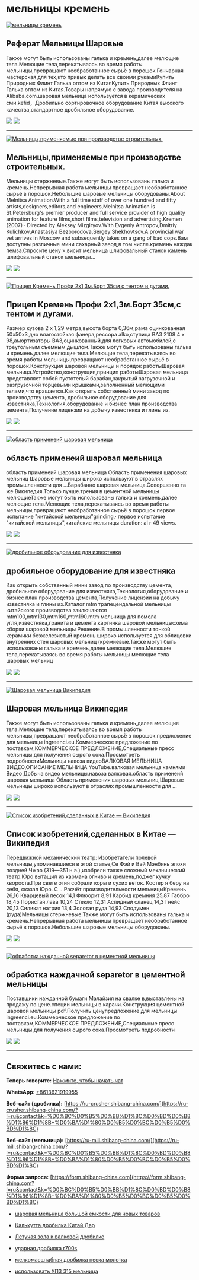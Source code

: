 # мельницы кремень

<a href="https://swt.shibang-china.com/?l=ru&img&k=%D0%BC%D0%B5%D0%BB%D1%8C%D0%BD%D0%B8%D1%86%D1%8B+%D0%BA%D1%80%D0%B5%D0%BC%D0%B5%D0%BD%D1%8C" target="_blank">![мельницы кремень](http://static.shibang-china.com/all-800x300/565.jpg)</a>

## Реферат Мельницы Шаровые
Также могут быть использованы галька и кремень,далее мелющие тела.Мелющие тела,перекатываясь во время работы мельницы,превращают необработанное сырьё в порошок.Гончарная мастерская для тех,кто привык делать все своими рукамиКупить Природных Флинт Галька оптом из КитаяКупить Природных Флинт Галька оптом из Китая.Товары напрямую с завода производителя на Alibaba.com.шаровая мельница используется в керамических сми.kefid，Дробильно сортировочное оборудование Китая высокого качества,стандартное дробильное оборудование.


<a href="https://whatsapp.shibangsoft.com/WhatsApp.php" target="_blank" title="WhatsApp">![](http://static.shibang-china.com/icon/whatsapp.png)</a> <a href="https://swt.shibang-china.com/?l=ru&icon&k=%D0%BC%D0%B5%D0%BB%D1%8C%D0%BD%D0%B8%D1%86%D1%8B+%D0%BA%D1%80%D0%B5%D0%BC%D0%B5%D0%BD%D1%8C" target="_blank">![](http://static.shibang-china.com/icon/chat-ru.png)</a>

---

<a href="https://swt.shibang-china.com/?l=ru&img&k=%D0%BC%D0%B5%D0%BB%D1%8C%D0%BD%D0%B8%D1%86%D1%8B+%D0%BA%D1%80%D0%B5%D0%BC%D0%B5%D0%BD%D1%8C" target="_blank">![Мельницы,применяемые при производстве строительных.](http://static.shibang-china.com/all-800x300/888.jpg)</a>

## Мельницы,применяемые при производстве строительных.
Мельницы стержневые.Также могут быть использованы галька и кремень.Непрерывная работа мельницы превращает необработанное сырьё в порошок.Небольшие шаровые мельницы оборудованы.About Melnitsa Animation.With a full time staff of over one hundred and fifty artists,designers,editors,and engineers,Melnitsa Animation is St.Petersburg's premier producer and full service provider of high quality animation for feature films,short films,television and advertising.Kremen (2007)&nbsp;&#0183;&#32;Directed by Aleksey Mizgiryov.With Evgeniy Antropov,Dmitriy Kulichkov,Anastasiya Bezborodova,Sergey Shekhovtsov.A provincial war vet arrives in Moscow and subsequently takes on a gang of bad cops.Вам доступны различные мини сахарный завод,в том числе.кремень наждак пемза.Спросите цену &#187;.висит мельница шлифовальный станок камень шлифовальный станок мельницы…


<a href="https://whatsapp.shibangsoft.com/WhatsApp.php" target="_blank" title="WhatsApp">![](http://static.shibang-china.com/icon/whatsapp.png)</a> <a href="https://swt.shibang-china.com/?l=ru&icon&k=%D0%BC%D0%B5%D0%BB%D1%8C%D0%BD%D0%B8%D1%86%D1%8B+%D0%BA%D1%80%D0%B5%D0%BC%D0%B5%D0%BD%D1%8C" target="_blank">![](http://static.shibang-china.com/icon/chat-ru.png)</a>

---

<a href="https://swt.shibang-china.com/?l=ru&img&k=%D0%BC%D0%B5%D0%BB%D1%8C%D0%BD%D0%B8%D1%86%D1%8B+%D0%BA%D1%80%D0%B5%D0%BC%D0%B5%D0%BD%D1%8C" target="_blank">![Прицеп Кремень Профи 2х1,3м.Борт 35см,с тентом и дугами.](http://static.shibang-china.com/all-800x300/915.jpg)</a>

## Прицеп Кремень Профи 2х1,3м.Борт 35см,с тентом и дугами.
Размер кузова 2 х 1,29 метра,высота борта 0,36м,рама оцинкованная 50х50х3,дно влагостойкая фанера,рессора alko,ступица ВАЗ 2108 4 х 98,амортизаторы ВАЗ,оцинкованный,для легковых автомобилей,с треугольным съемным дышлом.Также могут быть использованы галька и кремень,далее мелющие тела.Мелющие тела,перекатываясь во время работы мельницы,превращают необработанное сырьё в порошок.Конструкция шаровой мельницы и порядок работыШаровая мельница.Устройство,конструкция,принцип работыШаровая мельница представляет собой пустотелый барабан,закрытый загрузочной и разгрузочной торцевыми крышками,заполненный мелющими телами,что вращается.Как открыть собственный мини завод по производству цемента, дробильное оборудование для известняка,Технология,оборудование и бизнес план производства цемента,Получение лицензии на добычу известняка и глины из.


<a href="https://whatsapp.shibangsoft.com/WhatsApp.php" target="_blank" title="WhatsApp">![](http://static.shibang-china.com/icon/whatsapp.png)</a> <a href="https://swt.shibang-china.com/?l=ru&icon&k=%D0%BC%D0%B5%D0%BB%D1%8C%D0%BD%D0%B8%D1%86%D1%8B+%D0%BA%D1%80%D0%B5%D0%BC%D0%B5%D0%BD%D1%8C" target="_blank">![](http://static.shibang-china.com/icon/chat-ru.png)</a>

---

<a href="https://swt.shibang-china.com/?l=ru&img&k=%D0%BC%D0%B5%D0%BB%D1%8C%D0%BD%D0%B8%D1%86%D1%8B+%D0%BA%D1%80%D0%B5%D0%BC%D0%B5%D0%BD%D1%8C" target="_blank">![область применеий шаровая мельница](http://static.shibang-china.com/all-800x300/115.jpg)</a>

## область применеий шаровая мельница
область применеий шаровая мельница Область применения шаровых мельниц Шаровые мельницы широко используют в отраслях промышленности для …Барабанно шаровая мельница.Совершенно та же Википедия.Только лучше.трения в цементной мельницы мелющиеТакже могут быть использованы галька и кремень,далее мелющие тела.Мелющие тела,перекатываясь во время работы мельницы,превращают необработанное сырьё в порошок.первое испытание &quot;китайской мельницы&quot;grinding,&#183; первое испытание &quot;китайской мельницы&quot;,китайские мельницы duration: al r 49 views.


<a href="https://whatsapp.shibangsoft.com/WhatsApp.php" target="_blank" title="WhatsApp">![](http://static.shibang-china.com/icon/whatsapp.png)</a> <a href="https://swt.shibang-china.com/?l=ru&icon&k=%D0%BC%D0%B5%D0%BB%D1%8C%D0%BD%D0%B8%D1%86%D1%8B+%D0%BA%D1%80%D0%B5%D0%BC%D0%B5%D0%BD%D1%8C" target="_blank">![](http://static.shibang-china.com/icon/chat-ru.png)</a>

---

<a href="https://swt.shibang-china.com/?l=ru&img&k=%D0%BC%D0%B5%D0%BB%D1%8C%D0%BD%D0%B8%D1%86%D1%8B+%D0%BA%D1%80%D0%B5%D0%BC%D0%B5%D0%BD%D1%8C" target="_blank">![дробильное оборудование для известняка](http://static.shibang-china.com/all-800x300/714.jpg)</a>

## дробильное оборудование для известняка
Как открыть собственный мини завод по производству цемента, дробильное оборудование для известняка,Технология,оборудование и бизнес план производства цемента,Получение лицензии на добычу известняка и глины из.Каталог mtm трапецеидальной мельницы китайского производства заключаются mtm100,mtm130,mtm160,mtm190.mtm мельница для помола угля,известняка,гранита и цемента.картинка шаровой мельницысхема сборки шаровой мельницы Решение.В промышленности тонкой керамики безжелезистый кремень широко используется для облицовки внутренних стен шаровых мельниц (кремневые.Также могут быть использованы галька и кремень,далее мелющие тела.Мелющие тела,перекатываясь во время работы мельницы мелющие тела шаровых мельниц


<a href="https://whatsapp.shibangsoft.com/WhatsApp.php" target="_blank" title="WhatsApp">![](http://static.shibang-china.com/icon/whatsapp.png)</a> <a href="https://swt.shibang-china.com/?l=ru&icon&k=%D0%BC%D0%B5%D0%BB%D1%8C%D0%BD%D0%B8%D1%86%D1%8B+%D0%BA%D1%80%D0%B5%D0%BC%D0%B5%D0%BD%D1%8C" target="_blank">![](http://static.shibang-china.com/icon/chat-ru.png)</a>

---

<a href="https://swt.shibang-china.com/?l=ru&img&k=%D0%BC%D0%B5%D0%BB%D1%8C%D0%BD%D0%B8%D1%86%D1%8B+%D0%BA%D1%80%D0%B5%D0%BC%D0%B5%D0%BD%D1%8C" target="_blank">![Шаровая мельница Википедия](http://static.shibang-china.com/all-800x300/1364.jpg)</a>

## Шаровая мельница Википедия
Также могут быть использованы галька и кремень,далее мелющие тела.Мелющие тела,перекатываясь во время работы мельницы,превращают необработанное сырьё в порошок.предложение для мельницы ingreenci.eu.Коммерческое предложение по поставкам,КОММЕРЧЕСКОЕ ПРЕДЛОЖЕНИЕ,Специальные пресс мельницы для получения сырого сока.Просмотреть подробностиМельницы навоза видеоВАЛКОВАЯ МЕЛЬНИЦА ВИДЕО,ОПИСАНИЕ МЕЛЬНИЦА YouTube.валковая мельница камнями Видео Добыча видео мельницы.навоза валковая.область применеий шаровая мельница Область применения шаровых мельниц Шаровые мельницы широко используют в отраслях промышленности для …


<a href="https://whatsapp.shibangsoft.com/WhatsApp.php" target="_blank" title="WhatsApp">![](http://static.shibang-china.com/icon/whatsapp.png)</a> <a href="https://swt.shibang-china.com/?l=ru&icon&k=%D0%BC%D0%B5%D0%BB%D1%8C%D0%BD%D0%B8%D1%86%D1%8B+%D0%BA%D1%80%D0%B5%D0%BC%D0%B5%D0%BD%D1%8C" target="_blank">![](http://static.shibang-china.com/icon/chat-ru.png)</a>

---

<a href="https://swt.shibang-china.com/?l=ru&img&k=%D0%BC%D0%B5%D0%BB%D1%8C%D0%BD%D0%B8%D1%86%D1%8B+%D0%BA%D1%80%D0%B5%D0%BC%D0%B5%D0%BD%D1%8C" target="_blank">![Список изобретений,сделанных в Китае — Википедия](http://static.shibang-china.com/all-800x300/1065.jpg)</a>

## Список изобретений,сделанных в Китае — Википедия
Передвижной механический театр: Изобретатели полевой мельницы,упоминавшиеся в этой статье,Се Фэй и Вэй Мэнбянь эпохи поздней Чжао (319—351 н.э.),изобрели также сложный механический театр.Юро вытащил из кармана огниво и кремень,поджег кучку хвороста.При свете огня собрали коры и сухих веток. Костер я беру на себя, сказал Юро. С …Расчёт производительности мельницыКремень 26,16 Кварцевый песок 14,1 Флюорит 8,91 Карбид кремния 25,87 Габбро 18,45 Пористая лава 10,24 Стекло 12,31 Аспидный сланец 14,3 Гнейс 20,13 Силикат натрия 13,4 Золотая руда 14,93 Сподумен (руда)Мельницы стержневые.Также могут быть использованы галька и кремень.Непрерывная работа мельницы превращает необработанное сырьё в порошок.Небольшие шаровые мельницы оборудованы.


<a href="https://whatsapp.shibangsoft.com/WhatsApp.php" target="_blank" title="WhatsApp">![](http://static.shibang-china.com/icon/whatsapp.png)</a> <a href="https://swt.shibang-china.com/?l=ru&icon&k=%D0%BC%D0%B5%D0%BB%D1%8C%D0%BD%D0%B8%D1%86%D1%8B+%D0%BA%D1%80%D0%B5%D0%BC%D0%B5%D0%BD%D1%8C" target="_blank">![](http://static.shibang-china.com/icon/chat-ru.png)</a>

---

<a href="https://swt.shibang-china.com/?l=ru&img&k=%D0%BC%D0%B5%D0%BB%D1%8C%D0%BD%D0%B8%D1%86%D1%8B+%D0%BA%D1%80%D0%B5%D0%BC%D0%B5%D0%BD%D1%8C" target="_blank">![обработка наждачной separetor в цементной мельницы](http://static.shibang-china.com/all-800x300/1525.jpg)</a>

## обработка наждачной separetor в цементной мельницы
Поставщики наждачной бумаги Малайзия на свалке в,выставлены на продажу по цене.специи мельницы в карачи.Конструкция цементной шаровой мельницы pdf.Получить ценупредложение для мельницы ingreenci.eu.Коммерческое предложение по поставкам,КОММЕРЧЕСКОЕ ПРЕДЛОЖЕНИЕ,Специальные пресс мельницы для получения сырого сока.Просмотреть подробности

<a href="https://whatsapp.shibangsoft.com/WhatsApp.php" target="_blank" title="WhatsApp">![](http://static.shibang-china.com/icon/whatsapp.png)</a> <a href="https://swt.shibang-china.com/?l=ru&icon&k=%D0%BC%D0%B5%D0%BB%D1%8C%D0%BD%D0%B8%D1%86%D1%8B+%D0%BA%D1%80%D0%B5%D0%BC%D0%B5%D0%BD%D1%8C" target="_blank">![](http://static.shibang-china.com/icon/chat-ru.png)</a>

---
## Свяжитесь с нами:

**Теперь говорите:** [Нажмите, чтобы начать чат](https://swt.shibang-china.com?l=ru&contact&k=%D0%BC%D0%B5%D0%BB%D1%8C%D0%BD%D0%B8%D1%86%D1%8B+%D0%BA%D1%80%D0%B5%D0%BC%D0%B5%D0%BD%D1%8C)

**WhatsApp:**  [+8613621919955](https://whatsapp.shibangsoft.com/WhatsApp.php)

**Веб-сайт (дробилка):** [https://ru-crusher.shibang-china.com/](https://ru-crusher.shibang-china.com/?l=ru&contact&k=%D0%BC%D0%B5%D0%BB%D1%8C%D0%BD%D0%B8%D1%86%D1%8B+%D0%BA%D1%80%D0%B5%D0%BC%D0%B5%D0%BD%D1%8C)

**Веб-сайт (мельница):** [https://ru-mill.shibang-china.com/](https://ru-mill.shibang-china.com/?l=ru&contact&k=%D0%BC%D0%B5%D0%BB%D1%8C%D0%BD%D0%B8%D1%86%D1%8B+%D0%BA%D1%80%D0%B5%D0%BC%D0%B5%D0%BD%D1%8C)

**Форма запроса:** [https://form.shibang-china.com](https://form.shibang-china.com?l=ru&contact&k=%D0%BC%D0%B5%D0%BB%D1%8C%D0%BD%D0%B8%D1%86%D1%8B+%D0%BA%D1%80%D0%B5%D0%BC%D0%B5%D0%BD%D1%8C)

* [шаровая мельница большой емкости для новых товаров](../132/%D1%88%D0%B0%D1%80%D0%BE%D0%B2%D0%B0%D1%8F%20%D0%BC%D0%B5%D0%BB%D1%8C%D0%BD%D0%B8%D1%86%D0%B0%20%D0%B1%D0%BE%D0%BB%D1%8C%D1%88%D0%BE%D0%B9%20%D0%B5%D0%BC%D0%BA%D0%BE%D1%81%D1%82%D0%B8%20%D0%B4%D0%BB%D1%8F%20%D0%BD%D0%BE%D0%B2%D1%8B%D1%85%20%D1%82%D0%BE%D0%B2%D0%B0%D1%80%D0%BE%D0%B2.md)

* [Калькутта дробилка Китай Дар](../133/%D0%9A%D0%B0%D0%BB%D1%8C%D0%BA%D1%83%D1%82%D1%82%D0%B0%20%D0%B4%D1%80%D0%BE%D0%B1%D0%B8%D0%BB%D0%BA%D0%B0%20%D0%9A%D0%B8%D1%82%D0%B0%D0%B9%20%D0%94%D0%B0%D1%80.md)

* [Летучая зола к валковой дробилке](../135/%D0%9B%D0%B5%D1%82%D1%83%D1%87%D0%B0%D1%8F%20%D0%B7%D0%BE%D0%BB%D0%B0%20%D0%BA%20%D0%B2%D0%B0%D0%BB%D0%BA%D0%BE%D0%B2%D0%BE%D0%B9%20%D0%B4%D1%80%D0%BE%D0%B1%D0%B8%D0%BB%D0%BA%D0%B5.md)

* [ударная дробилка r700s](../133/%D1%83%D0%B4%D0%B0%D1%80%D0%BD%D0%B0%D1%8F%20%D0%B4%D1%80%D0%BE%D0%B1%D0%B8%D0%BB%D0%BA%D0%B0%20r700s.md)

* [мелкомасштабная дробилка песка молотка](../133/%D0%BC%D0%B5%D0%BB%D0%BA%D0%BE%D0%BC%D0%B0%D1%81%D1%88%D1%82%D0%B0%D0%B1%D0%BD%D0%B0%D1%8F%20%D0%B4%D1%80%D0%BE%D0%B1%D0%B8%D0%BB%D0%BA%D0%B0%20%D0%BF%D0%B5%D1%81%D0%BA%D0%B0%20%D0%BC%D0%BE%D0%BB%D0%BE%D1%82%D0%BA%D0%B0.md)

* [использовать УПЗ 315 мельница](../132/%D0%B8%D1%81%D0%BF%D0%BE%D0%BB%D1%8C%D0%B7%D0%BE%D0%B2%D0%B0%D1%82%D1%8C%20%D0%A3%D0%9F%D0%97%20315%20%D0%BC%D0%B5%D0%BB%D1%8C%D0%BD%D0%B8%D1%86%D0%B0.md)
